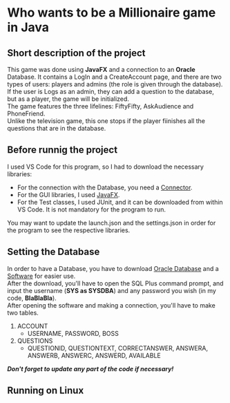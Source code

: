 # Who wants to be a Millionaire game in Java
## Short description of the project
This game was done using **JavaFX** and a connection to an **Oracle** Database. It contains a LogIn and a CreateAccount page, and there are two types of users: players and admins (the role is given through the database). If the user is Logs as an admin, they can add a question to the database, but as a player, the game will be initialized. <br>
The game features the three lifelines: FiftyFifty, AskAudience and PhoneFriend. <br>
Unlike the television game, this one stops if the player fiinishes all the questions that are in the database. 
## Before runnig the project
I used VS Code for this program, so I had to download the necessary libraries:
* For the connection with the Database, you need a [Connector](https://www.oracle.com/database/technologies/appdev/jdbc-downloads.html). 
* For the GUI libraries, I used [JavaFX](https://gluonhq.com/products/javafx/).
* For the Test classes, I used JUnit, and it can be downloaded from within VS Code. It is not mandatory for the program to run. <br>

You may want to update the launch.json and the settings.json in order for the program to see the respective libraries.
## Setting the Database
In order to have a Database, you have to download [Oracle Database](https://www.oracle.com/ro/database/technologies/xe-downloads.html) and a [Software](https://www.oracle.com/database/sqldeveloper/technologies/download/) for easier use. <br>
After the download, you'll have to open the SQL Plus command prompt, and input the username (**SYS as SYSDBA**) and any password you wish (in my code, **BlaBlaBla**). <br> 
After opening the software and making a connection, you'll have to make two tables. <br>
1. ACCOUNT
   - USERNAME, PASSWORD, BOSS
2. QUESTIONS
   - QUESTIONID, QUESTIONTEXT, CORRECTANSWER, ANSWERA, ANSWERB, ANSWERC, ANSWERD, AVAILABLE <br>

***Don't forget to update any part of the code if necessary!*** <br>
## Running on Linux
